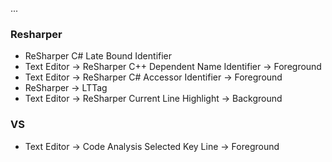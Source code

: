 ﻿...

### Resharper
- ReSharper C# Late Bound Identifier
- Text Editor → ReSharper C++ Dependent Name Identifier → Foreground
- Text Editor → ReSharper C# Accessor Identifier → Foreground
- ReSharper → LTTag
- Text Editor → ReSharper Current Line Highlight → Background

### VS
- Text Editor → Code Analysis Selected Key Line → Foreground

